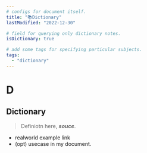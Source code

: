 ```yaml
---
# configs for document itself.
title: "📚Dictionary"
lastModified: "2022-12-30"

# field for querying only dictionary notes.
isDictionary: true

# add some tags for specifying particular subjects.
tags:
  - "dictionary"
---
```

# D
## Dictionary
> Definiotn here, __*souce*__.
- realworld example link
- (opt) usecase in my document.
